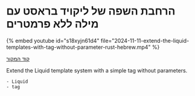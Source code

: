 # הרחבת השפה של ליקויד בראסט עם מילה ללא פרמטרים

{% embed youtube id="s18xyjn61d4" file="2024-11-11-extend-the-liquid-templates-with-tag-without-parameter-rust-hebrew.mp4" %}


[קוד המקור](https://rust.code-maven.com/slides/rust/liquid-create-your-own-tag-without-parameters)


Extend the Liquid template system with a simple tag without parameters.


    - Liquid
    - tag
